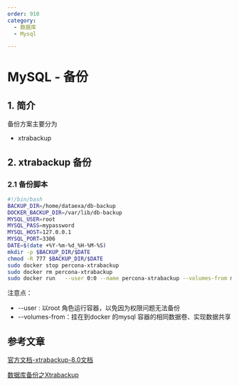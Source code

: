 ```yaml
---
order: 910
category:
  - 数据库
  - Mysql

---
```


# MySQL - 备份

## 1. 简介

备份方案主要分为

- xtrabackup

## 2. xtrabackup 备份

### 2.1 备份脚本

```bash
#!/bin/bash
BACKUP_DIR=/home/dataexa/db-backup
DOCKER_BACKUP_DIR=/var/lib/db-backup
MYSQL_USER=root
MYSQL_PASS=mypassword
MYSQL_HOST=127.0.0.1
MYSQL_PORT=3306
DATE=$(date +%Y-%m-%d_%H-%M-%S)
mkdir -p $BACKUP_DIR/$DATE
chmod -R 777 $BACKUP_DIR/$DATE
sudo docker stop percona-xtrabackup
sudo docker rm percona-xtrabackup
sudo docker run   --user 0:0 --name percona-xtrabackup --volumes-from mysql percona/percona-xtrabackup xtrabackup --backup  --user=$MYSQL_USER --target-dir=$DOCKER_BACKUP_DIR/$DATE --user=$MYSQL_USER --password=$MYSQL_PASS --port=$MYSQL_PORT --host=$MYSQL_HOST

```

注意点：

- --user : 以root 角色运行容器，以免因为权限问题无法备份
- --volumes-from：挂在到docker 的mysql 容器的相同数据卷、实现数据共享

## 参考文章

[官方文档-xtrabackup-8.0文档](https://docs.percona.com/percona-xtrabackup/8.0/installation/docker.html)

[数据库备份之Xtrabackup](https://cn.openjianghu.org/doc/page/article/10080)
